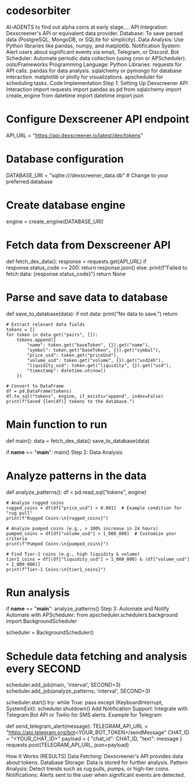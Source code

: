 # codesorbiter
AI-AGENTS to find out alpha coins at early stage....
API Integration: Dexscreener's API or equivalent data provider.
Database: To save parsed data (PostgreSQL, MongoDB, or SQLite for simplicity).
Data Analysis: Use Python libraries like pandas, numpy, and matplotlib.
Notification System: Alert users about significant events via email, Telegram, or Discord.
Bot Scheduler: Automate periodic data collection (using cron or APScheduler).
ools/Frameworks
Programming Language: Python
Libraries:
requests for API calls.
pandas for data analysis.
sqlalchemy or pymongo for database interaction.
matplotlib or plotly for visualizations.
apscheduler for scheduling tasks.
Code Implementation
Step 1: Setting Up Dexscreener API Interaction
import requests
import pandas as pd
from sqlalchemy import create_engine
from datetime import datetime
import json

# Configure Dexscreener API endpoint
API_URL = "https://api.dexscreener.io/latest/dex/tokens"

# Database configuration
DATABASE_URI = "sqlite:///dexscreener_data.db"  # Change to your preferred database

# Create database engine
engine = create_engine(DATABASE_URI)

# Fetch data from Dexscreener API
def fetch_dex_data():
    response = requests.get(API_URL)
    if response.status_code == 200:
        return response.json()
    else:
        print(f"Failed to fetch data: {response.status_code}")
        return None

# Parse and save data to database
def save_to_database(data):
    if not data:
        print("No data to save.")
        return

    # Extract relevant data fields
    tokens = []
    for token in data.get("pairs", []):
        tokens.append({
            "name": token.get("baseToken", {}).get("name"),
            "symbol": token.get("baseToken", {}).get("symbol"),
            "price_usd": token.get("priceUsd"),
            "volume_usd": token.get("volume", {}).get("usd24h"),
            "liquidity_usd": token.get("liquidity", {}).get("usd"),
            "timestamp": datetime.utcnow()
        })

    # Convert to DataFrame
    df = pd.DataFrame(tokens)
    df.to_sql("tokens", engine, if_exists="append", index=False)
    print(f"Saved {len(df)} tokens to the database.")

# Main function to run
def main():
    data = fetch_dex_data()
    save_to_database(data)

if __name__ == "__main__":
    main()
Step 2: Data Analysis
# Analyze patterns in the data
def analyze_patterns():
    df = pd.read_sql("tokens", engine)

    # Analyze rugged coins
    rugged_coins = df[df["price_usd"] < 0.001]  # Example condition for "rug pull"
    print(f"Rugged Coins:\n{rugged_coins}")

    # Analyze pumped coins (e.g., > 100% increase in 24 hours)
    pumped_coins = df[df["volume_usd"] > 1_000_000]  # Customize your criteria
    print(f"Pumped Coins:\n{pumped_coins}")

    # Find Tier-1 coins (e.g., high liquidity & volume)
    tier1_coins = df[(df["liquidity_usd"] > 1_000_000) & (df["volume_usd"] > 1_000_000)]
    print(f"Tier-1 Coins:\n{tier1_coins}")

# Run analysis
if __name__ == "__main__":
    analyze_patterns()
Step 3: Automate and Notify
Automate with APScheduler:
from apscheduler.schedulers.background import BackgroundScheduler

scheduler = BackgroundScheduler()

# Schedule data fetching and analysis every SECOND
scheduler.add_job(main, 'interval', SECOND=3)
scheduler.add_job(analyze_patterns, 'interval', SECOND=3)

scheduler.start()
try:
    while True:
        pass
except (KeyboardInterrupt, SystemExit):
    scheduler.shutdown()
Add Notification Support:
Integrate with Telegram Bot API or Twilio for SMS alerts.
Example for Telegram:

def send_telegram_alert(message):
    TELEGRAM_API_URL = "https://api.telegram.org/bot<YOUR_BOT_TOKEN>/sendMessage"
    CHAT_ID = "<YOUR_CHAT_ID>"
    payload = {
        "chat_id": CHAT_ID,
        "text": message
    }
    requests.post(TELEGRAM_API_URL, json=payload)

How It Works (RESULTS)
Data Fetching: Dexscreener's API provides data about tokens.
Database Storage: Data is stored for further analysis.
Pattern Analysis: Detect trends such as rug pulls, pumps, or high-tier coins.
Notifications: Alerts sent to the user when significant events are detected.
